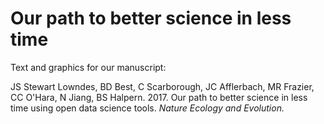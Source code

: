 # Our path to better science in less time

Text and graphics for our manuscript:

JS Stewart Lowndes, BD Best, C Scarborough, JC Afflerbach, MR Frazier, CC O'Hara, N Jiang, BS Halpern. 2017. Our path to better science in less time using open data science tools. *Nature Ecology and Evolution.*